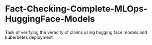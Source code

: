 # Fact-Checking-Complete-MLOps-HuggingFace-Models
Task of verifying the veracity of claims using hugging face models and kuberbetes deployment
